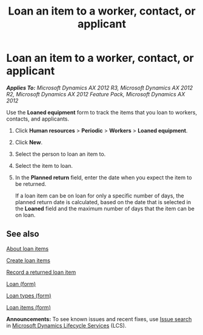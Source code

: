 ﻿---
title: Loan an item to a worker, contact, or applicant
TOCTitle: Loan an item to a worker, contact, or applicant
ms:assetid: 280c7e2f-6e3c-4208-862e-4cb6963af940
ms:mtpsurl: https://technet.microsoft.com/en-us/library/Aa496837(v=AX.60)
ms:contentKeyID: 36676378
ms.date: 04/18/2014
mtps_version: v=AX.60
---

# Loan an item to a worker, contact, or applicant 


_**Applies To:** Microsoft Dynamics AX 2012 R3, Microsoft Dynamics AX 2012 R2, Microsoft Dynamics AX 2012 Feature Pack, Microsoft Dynamics AX 2012_

Use the **Loaned equipment** form to track the items that you loan to workers, contacts, and applicants.

1.  Click **Human resources** \> **Periodic** \> **Workers** \> **Loaned equipment**.

2.  Click **New**.

3.  Select the person to loan an item to.

4.  Select the item to loan.

5.  In the **Planned return** field, enter the date when you expect the item to be returned.
    
    If a loan item can be on loan for only a specific number of days, the planned return date is calculated, based on the date that is selected in the **Loaned** field and the maximum number of days that the item can be on loan.

## See also

[About loan items](about-loan-items.md)

[Create loan items](create-loan-items.md)

[Record a returned loan item](record-a-returned-loan-item.md)

[Loan (form)](https://technet.microsoft.com/en-us/library/aa500857\(v=ax.60\))

[Loan types (form)](https://technet.microsoft.com/en-us/library/aa574151\(v=ax.60\))

[Loan items (form)](https://technet.microsoft.com/en-us/library/aa550442\(v=ax.60\))

  
**Announcements:** To see known issues and recent fixes, use [Issue search](http://go.microsoft.com/fwlink/?linkid=389258) in [Microsoft Dynamics Lifecycle Services](http://go.microsoft.com/fwlink/?linkid=306505) (LCS).

